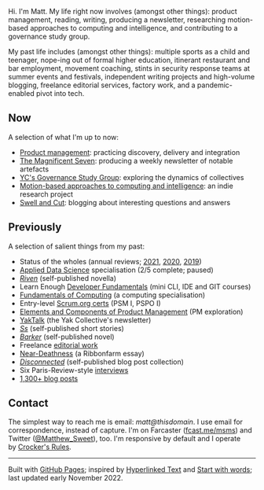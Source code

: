 Hi. I'm Matt. My life right now involves (amongst other things): product management, reading, writing, producing a newsletter, researching motion-based approaches to computing and intelligence, and contributing to a governance study group.

My past life includes (amongst other things): multiple sports as a child and teenager, nope-ing out of formal higher education, itinerant restaurant and bar employment, movement coaching, stints in security response teams at summer events and festivals, independent writing projects and high-volume blogging, freelance editorial services, factory work, and a pandemic-enabled pivot into tech.

## Now

A selection of what I'm up to now:

- [Product management](https://swellandcut.com/useful-fictions/): practicing discovery, delivery and integration
- [The Magnificent Seven](https://buttondown.email/mag7): producing a weekly newsletter of notable artefacts
- [YC's Governance Study Group](https://www.yakcollective.org/projects/yak-online-governance-primer): exploring the dynamics of collectives
- [Motion-based approaches to computing and intelligence](https://en.wikipedia.org/wiki/Thomas_Nail): an indie research project
- [Swell and Cut](https://swellandcut.com): blogging about interesting questions and answers

## Previously

A selection of salient things from my past:

- Status of the wholes (annual reviews; [2021](https://swellandcut.com/sotw-2021), [2020](https://swellandcut.com/sotw2020), [2019](https://swellandcut.com/2019/01/29/the-status-of-the-wholes/))
- [Applied Data Science](https://www.coursera.org/specializations/data-science-python) specialisation (2/5 complete; paused)
- [_Riven_](https://swellandcut.com/riven) (self-published novella)
- Learn Enough [Developer Fundamentals](https://www.learnenough.com/courses) (mini CLI, IDE and GIT courses)
- [Fundamentals of Computing](https://www.coursera.org/specializations/computer-fundamentals) (a computing specialisation)
- Entry-level [Scrum.org certs](https://www.scrum.org/professional-scrum-certifications) (PSM I, PSPO I)
- [Elements and Components of Product Management](https://swellandcut.com/ecpm) (PM exploration)
- [YakTalk](https://yakcollective.substack.com/) (the Yak Collective's newsletter)
- [_Ss_](https://swellandcut.com/ss) (self-published short stories)
- [_Barker_](https://swellandcut.com/barker) (self-published novel)
- Freelance [editorial work](https://swellandcut.com/editorial)
- [Near-Deathness](https://www.ribbonfarm.com/2018/06/21/near-deathness/) (a Ribbonfarm essay)
- [_Disconnected_](https://swellandcut.com/disconnected) (self-published blog post collection)
- Six Paris-Review-style [interviews](https://swellandcut.com/interviews)
- [1,300+ blog posts](https://swellandcut.com/archive)

## Contact

The simplest way to reach me is email: _matt@thisdomain_. I use email for correspondence, instead of capture. I'm on Farcaster ([fcast.me/msms](https://fcast.me/msms)) and Twitter ([@Matthew_Sweet](https://twitter.com/Matthew_Sweet)), too. I'm responsive by default and I operate by [Crocker's Rules](http://sl4.org/crocker.html).

---

Built with [GitHub Pages](https://pages.github.com); inspired by [Hyperlinked Text](https://sjmulder.nl/en/textonly.html) and [Start with words](https://justinjackson.ca/words.html); last updated early November 2022.
